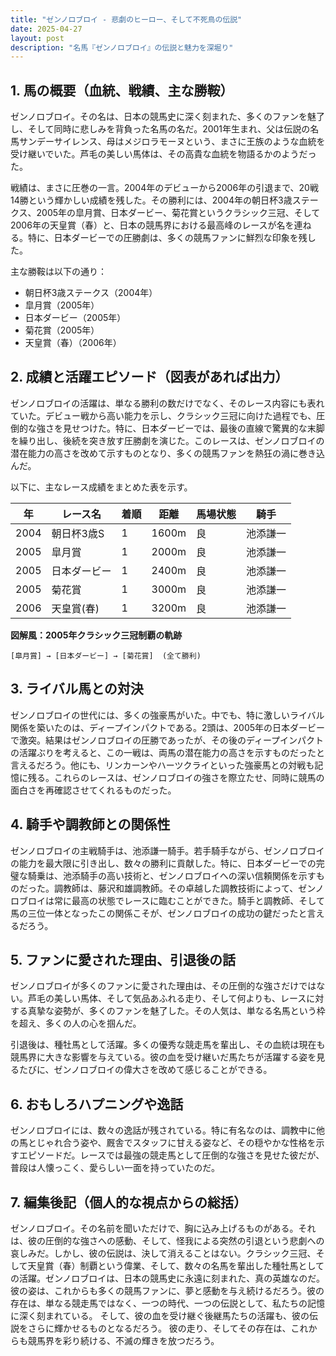 ```yaml
---
title: "ゼンノロブロイ - 悲劇のヒーロー、そして不死鳥の伝説"
date: 2025-04-27
layout: post
description: "名馬『ゼンノロブロイ』の伝説と魅力を深堀り"
---
```


## 1. 馬の概要（血統、戦績、主な勝鞍）

ゼンノロブロイ。その名は、日本の競馬史に深く刻まれた、多くのファンを魅了し、そして同時に悲しみを背負った名馬の名だ。2001年生まれ、父は伝説の名馬サンデーサイレンス、母はメジロラモーヌという、まさに王族のような血統を受け継いでいた。芦毛の美しい馬体は、その高貴な血統を物語るかのようだった。

戦績は、まさに圧巻の一言。2004年のデビューから2006年の引退まで、20戦14勝という輝かしい成績を残した。その勝利には、2004年の朝日杯3歳ステークス、2005年の皐月賞、日本ダービー、菊花賞というクラシック三冠、そして2006年の天皇賞（春）と、日本の競馬界における最高峰のレースが名を連ねる。特に、日本ダービーでの圧勝劇は、多くの競馬ファンに鮮烈な印象を残した。

主な勝鞍は以下の通り：

* 朝日杯3歳ステークス（2004年）
* 皐月賞（2005年）
* 日本ダービー（2005年）
* 菊花賞（2005年）
* 天皇賞（春）（2006年）


## 2. 成績と活躍エピソード（図表があれば出力）

ゼンノロブロイの活躍は、単なる勝利の数だけでなく、そのレース内容にも表れていた。デビュー戦から高い能力を示し、クラシック三冠に向けた過程でも、圧倒的な強さを見せつけた。特に、日本ダービーでは、最後の直線で驚異的な末脚を繰り出し、後続を突き放す圧勝劇を演じた。このレースは、ゼンノロブロイの潜在能力の高さを改めて示すものとなり、多くの競馬ファンを熱狂の渦に巻き込んだ。

以下に、主なレース成績をまとめた表を示す。

| 年 | レース名          | 着順 | 距離 | 馬場状態 | 騎手       |
|---|-----------------|-----|------|----------|------------|
| 2004 | 朝日杯3歳S      | 1   | 1600m | 良        | 池添謙一    |
| 2005 | 皐月賞          | 1   | 2000m | 良        | 池添謙一    |
| 2005 | 日本ダービー      | 1   | 2400m | 良        | 池添謙一    |
| 2005 | 菊花賞          | 1   | 3000m | 良        | 池添謙一    |
| 2006 | 天皇賞(春)      | 1   | 3200m | 良        | 池添謙一    |


**図解風：2005年クラシック三冠制覇の軌跡**

```
[皐月賞] → [日本ダービー] → [菊花賞]  (全て勝利)
```


## 3. ライバル馬との対決

ゼンノロブロイの世代には、多くの強豪馬がいた。中でも、特に激しいライバル関係を築いたのは、ディープインパクトである。2頭は、2005年の日本ダービーで激突。結果はゼンノロブロイの圧勝であったが、その後のディープインパクトの活躍ぶりを考えると、この一戦は、両馬の潜在能力の高さを示すものだったと言えるだろう。他にも、リンカーンやハーツクライといった強豪馬との対戦も記憶に残る。これらのレースは、ゼンノロブロイの強さを際立たせ、同時に競馬の面白さを再確認させてくれるものだった。


## 4. 騎手や調教師との関係性

ゼンノロブロイの主戦騎手は、池添謙一騎手。若手騎手ながら、ゼンノロブロイの能力を最大限に引き出し、数々の勝利に貢献した。特に、日本ダービーでの完璧な騎乗は、池添騎手の高い技術と、ゼンノロブロイへの深い信頼関係を示すものだった。調教師は、藤沢和雄調教師。その卓越した調教技術によって、ゼンノロブロイは常に最高の状態でレースに臨むことができた。騎手と調教師、そして馬の三位一体となったこの関係こそが、ゼンノロブロイの成功の鍵だったと言えるだろう。


## 5. ファンに愛された理由、引退後の話

ゼンノロブロイが多くのファンに愛された理由は、その圧倒的な強さだけではない。芦毛の美しい馬体、そして気品あふれる走り、そして何よりも、レースに対する真摯な姿勢が、多くのファンを魅了した。その人気は、単なる名馬という枠を超え、多くの人の心を掴んだ。

引退後は、種牡馬として活躍。多くの優秀な競走馬を輩出し、その血統は現在も競馬界に大きな影響を与えている。彼の血を受け継いだ馬たちが活躍する姿を見るたびに、ゼンノロブロイの偉大さを改めて感じることができる。


## 6. おもしろハプニングや逸話

ゼンノロブロイには、数々の逸話が残されている。特に有名なのは、調教中に他の馬とじゃれ合う姿や、厩舎でスタッフに甘える姿など、その穏やかな性格を示すエピソードだ。レースでは最強の競走馬として圧倒的な強さを見せた彼だが、普段は人懐っこく、愛らしい一面を持っていたのだ。


## 7. 編集後記（個人的な視点からの総括）

ゼンノロブロイ。その名前を聞いただけで、胸に込み上げるものがある。それは、彼の圧倒的な強さへの感動、そして、怪我による突然の引退という悲劇への哀しみだ。しかし、彼の伝説は、決して消えることはない。クラシック三冠、そして天皇賞（春）制覇という偉業、そして、数々の名馬を輩出した種牡馬としての活躍。ゼンノロブロイは、日本の競馬史に永遠に刻まれた、真の英雄なのだ。彼の姿は、これからも多くの競馬ファンに、夢と感動を与え続けるだろう。彼の存在は、単なる競走馬ではなく、一つの時代、一つの伝説として、私たちの記憶に深く刻まれている。  そして、彼の血を受け継ぐ後継馬たちの活躍も、彼の伝説をさらに輝かせるものとなるだろう。  彼の走り、そしてその存在は、これからも競馬界を彩り続ける、不滅の輝きを放つだろう。
